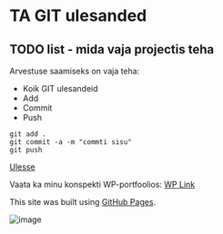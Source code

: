 # TA GIT ulesanded
<a name="readme-top"></a>
## TODO list - mida vaja projectis teha
Arvestuse saamiseks on vaja teha:
* Koik GIT ulesandeid
* Add
* Commit
* Push
```
git add .
git commit -a -m "commti sisu"
git push
```

<a href="#readme-top">Ulesse</a>

Vaata ka minu konspekti WP-portfoolios:
<a href="https://zhan-gabrielgerke24.thkit.ee/wp/" target="_blank">WP Link</a>

This site was built using [GitHub Pages](https://pages.github.com/).

![image](https://github.com/user-attachments/assets/22c20d04-f1ec-4f2b-be2a-c133c365b919)
